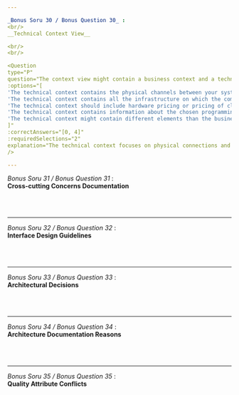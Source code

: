 ```yaml
---

_Bonus Soru 30 / Bonus Question 30_ :
<br/>
__Technical Context View__

<br/>
<br/>

<Question
type="P"
question="The context view might contain a business context and a technical context, or both. Pick the two most appropriate answers that apply to the technical context."
:options="[
'The technical context contains the physical channels between your system and its environment',
'The technical context contains all the infrastructure on which the components of your system are deployed',
'The technical context should include hardware pricing or pricing of cloud services used as infrastructure for your architecture',
'The technical context contains information about the chosen programming language as well as all frameworks used to implement your software architecture',
'The technical context might contain different elements than the business context'
]"
:correctAnswers="[0, 4]"
:requiredSelections="2"
explanation="The technical context focuses on physical connections and can differ from the business context, but doesn't necessarily include implementation details or pricing information."
/>

---
```


_Bonus Soru 31 / Bonus Question 31_ :
<br/>
__Cross-cutting Concerns Documentation__

<br/>
<br/>

<Question
type="P"
question="Software architecture documentation could contain descriptions of cross-cutting concerns. Pick the TWO best reasons why documentation of cross-cutting concerns is useful."
:options="[
'Cross-cutting concepts should focus on the domain and be free of technical information',
'Aspects or concepts that are used in multiple parts of your software architecture should be described in a non-redundant way',
'Cross-cutting concepts can be reused in more products within the same organization',
'Cross-cutting concepts should be implemented by specialists. Therefore, separate documentation is useful'
]"
:correctAnswers="[1, 2]"
:requiredSelections="2"
explanation="Cross-cutting concerns documentation is valuable for maintaining consistency across the system and enabling reuse across different products."
/>

---

_Bonus Soru 32 / Bonus Question 32_ :
<br/>
__Interface Design Guidelines__

<br/>
<br/>

<Question
type="K"
question="What are guidelines for good interface design? Check which of the following statements are true and which are false."
:options="[
'Use of interfaces should be easy to learn',
'The client code should be reasonably easy to understand in relation to the functional complexity',
'An interface should provide access to a comprehensive set of implementation details',
'Interface specifications should contain functional and non-functional aspects',
'Local and remote calls to this interface should behave identically in all aspects'
]"
:correctAnswers="[0, 0, 1, 0, 1]"
explanation="Good interfaces should be learnable, understandable, and include both functional and non-functional specifications, while hiding implementation details and acknowledging differences between local and remote calls."
/>

---

_Bonus Soru 33 / Bonus Question 33_ :
<br/>
__Architectural Decisions__

<br/>
<br/>

<Question
type="K"
question="One definition says: 'Software architecture is the sum of all the decisions you have taken during development.' Check which statements about architectural/design decisions are true and which are false."
:options="[
'Architectural decisions can impact the structure of the building block or components',
'Software architects shall justify all design decisions in writing',
'Architectural decisions can have interdependencies between each other',
'Tradeoffs between conflicting quality requirements should be explicit decisions'
]"
:correctAnswers="[0, 1, 0, 0]"
explanation="Architectural decisions impact system structure, have interdependencies, and should include explicit tradeoffs, but not all decisions require written justification."
/>

---

_Bonus Soru 34 / Bonus Question 34_ :
<br/>
__Architecture Documentation Reasons__

<br/>
<br/>

<Question
type="K"
question="Which of the following statements are typical reasons for maintaining adequate architecture documentation and which are not typical reasons?"
:options="[
'To support onboarding of new developers',
'To support the automated testing approach of the system',
'To support the work of distributed teams',
'To assist in future enhancements of the product',
'To conform to regulatory or legal constraints',
'To ensure that developers have enough work to do'
]"
:correctAnswers="[0, 1, 0, 0, 0, 1]"
explanation="Documentation primarily supports knowledge sharing, maintenance, compliance, and future development, rather than automated testing or workload management."
/>

---

_Bonus Soru 35 / Bonus Question 35_ :
<br/>
__Quality Attribute Conflicts__

<br/>
<br/>

<Question
type="K"
question="Which of the following pairs of qualities are usually in conflict with each other, and which are not?"
:options="[
'Understandability – Readability',
'Usability – Security',
'Runtime configurability – Robustness',
'Security – Legal Compliance'
]"
:correctAnswers="[1, 0, 0, 1]"
explanation="Some quality attributes naturally conflict (like usability vs. security, configurability vs. robustness) while others are complementary or independent."
/>

